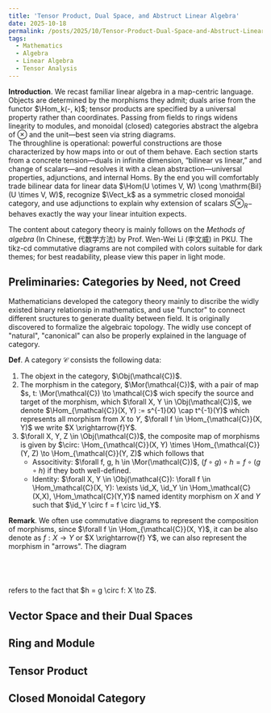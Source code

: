 ```yaml
---
title: 'Tensor Product, Dual Space, and Abstruct Linear Algebra'
date: 2025-10-18
permalink: /posts/2025/10/Tensor-Product-Dual-Space-and-Abstruct-Linear-Algebra/
tags:
  - Mathematics
  - Algebra
  - Linear Algebra
  - Tensor Analysis
---
```

**Introduction**. We recast familiar linear algebra in a map-centric language. Objects are determined by the morphisms they admit; duals arise from the functor $\Hom_k(-, k)$; tensor products are specified by a universal property rather than coordinates. Passing from fields to rings widens linearity to modules, and monoidal (closed) categories abstract the algebra of $\otimes$ and the unit—best seen via string diagrams.\
The throughline is operational: powerful constructions are those characterized by how maps into or out of them behave. Each section starts from a concrete tension—duals in infinite dimension, “bilinear vs linear,” and change of scalars—and resolves it with a clean abstraction—universal properties, adjunctions, and internal Homs. By the end you will comfortably trade bilinear data for linear data $\Hom(U \otimes V, W) \cong \mathrm{Bil}(U \times V, W)$, recognize $\Vect_k$ as a symmetric closed monoidal category, and use adjunctions to explain why extension of scalars $S \otimes_R -$ behaves exactly the way your linear intuition expects.

The content about category theory is mainly follows on the *Methods of algebra* (In Chinese, 代数学方法) by Prof. Wen-Wei Li (李文威) in PKU. The tikz-cd commutative diagrams are not compiled with colors suitable for dark themes; for best readability, please view this paper in light mode.

Preliminaries: Categories by Need, not Creed
---

Mathematicians developed the category theory mainly to discribe the widly existed binary relationsip in mathematics, and use "functor" to connect different sructures to generate duality between field. It is originally discovered to formalize the algebraic topology. The widly use concept of "natural", "canonical" can also be properly explained in the language of category.

**Def**. A category $\mathcal{C}$ consists the following data:

1. The objext in the category, $\Obj(\mathcal{C})$.
2. The morphism in the category, $\Mor(\mathcal{C})$, with a pair of map $s, t: \Mor(\mathcal{C}) \to \mathcal{C}$ wich specify the source and target of the morphism, which $\forall X, Y \in \Obj(\mathcal{C})$, we denote $\Hom_{\mathcal{C}}(X, Y) := s^{-1}(X) \cap t^{-1}(Y)$ which represents all morphism from $X$ to $Y$, $\forall f \in \Hom_{\mathcal{C}}(X, Y)$ we write $X \xrightarrow{f}Y$.
3. $\forall X, Y, Z \in \Obj(\mathcal{C})$, the composite map of morphisms is given by $\circ: \Hom_{\mathcal{C}}(X, Y) \times \Hom_{\mathcal{C}}(Y, Z) \to \Hom_{\mathcal{C}}(Y, Z)$ which follows that
   - Associtivity: $\forall f, g, h \in \Mor(\mathcal{C})$, $(f \circ g) \circ h = f \circ (g \circ h)$ if they both well-defined.
   - Identity: $\forall X, Y \in \Obj(\mathcal{C}): \forall f \in \Hom_\mathcal{C}(X, Y): \exists \id_X, \id_Y \in \Hom_\mathcal{C}(X,X), \Hom_\mathcal{C}(Y,Y)$ named identity morphism on $X$ and $Y$ such that $\id_Y \circ f = f \circ \id_Y$.

**Remark**. 
We often use commutative diagrams to represent the composition of morphisms, since $\forall f \in \Hom_{\mathcal{C}}(X, Y)$, it can be also denote as $f: X \to Y$ or $X \xrightarrow{f} Y$, we can also represent the morphism in "arrows". The diagram <div style="display:flex; justify-content:center; margin:1.5em 0;">
  <script type="text/tikz">
    \Large
    \begin{tikzcd}[row sep=3em, column sep=4em]
      X \arrow[r, "f"] \arrow[rd, "h"] & Y \arrow[d, "g"] \\
      & Z
    \end{tikzcd}
  </script>
</div> refers to the fact that $h = g \circ f: X \to Z$.

Vector Space and their Dual Spaces
---

Ring and Module
---

Tensor Product
---

Closed Monoidal Category
---
